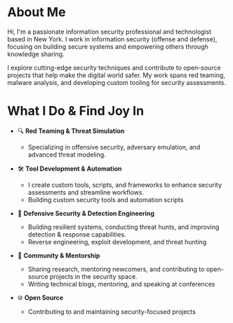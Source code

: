 <!--
**b1nary0mega/b1nary0mega** is a ✨ _special_ ✨ repository because its `README.md` (this file) appears on your GitHub profile.

Here are some ideas to get you started:

- 🔭 I’m currently working on ...
- 🌱 I’m currently learning ...
- 👯 I’m looking to collaborate on ...
- 🤔 I’m looking for help with ...
- 💬 Ask me about ...
- 📫 How to reach me: ...
- 😄 Pronouns: ...
- ⚡ Fun fact: ...
-->

# About Me

Hi, I'm a passionate information security professional and technologist based in New York. I work in information security (offense and defense), focusing on building secure systems and empowering others through knowledge sharing.

I explore cutting-edge security techniques and contribute to open-source projects that help make the digital world safer. My work spans red teaming, malware analysis, and developing custom tooling for security assessments.

# What I Do & Find Joy In

- 🔍 **Red Teaming & Threat Simulation**  
  - Specializing in offensive security, adversary emulation, and advanced threat modeling.

- 🛠️ **Tool Development & Automation**  
  - I create custom tools, scripts, and frameworks to enhance security assessments and streamline workflows.
  - Building custom security tools and automation scripts

- 🔐 **Defensive Security & Detection Engineering**  
  - Building resilient systems, conducting threat hunts, and improving detection & response capabilities.
  - Reverse engineering, exploit development, and threat hunting
  
- 📢 **Community & Mentorship**  
  - Sharing research, mentoring newcomers, and contributing to open-source projects in the security space.
  - Writing technical blogs, mentoring, and speaking at conferences

- 🌐 **Open Source**
  - Contributing to and maintaining security-focused projects
